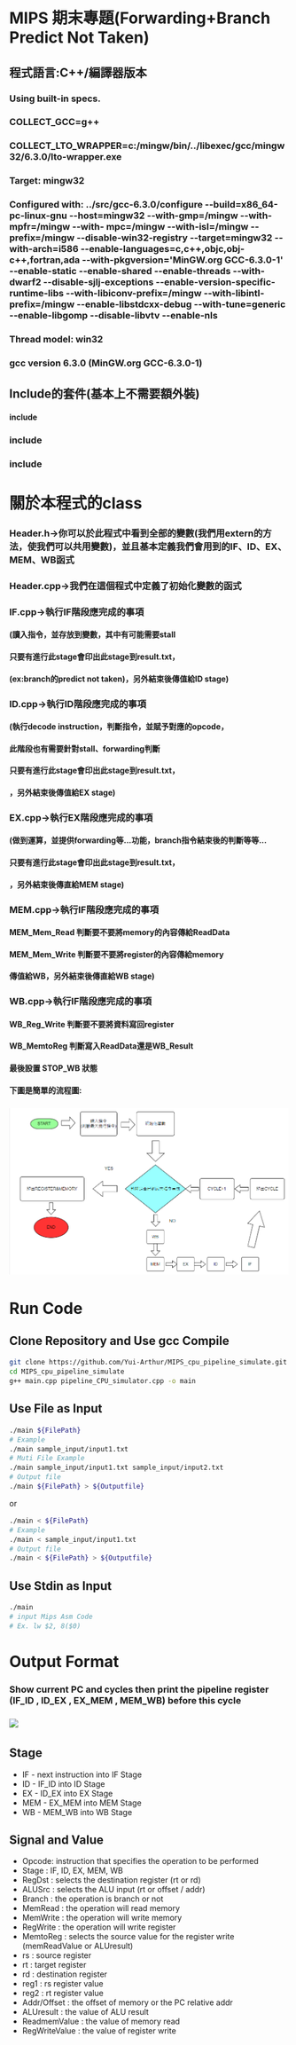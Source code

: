 # MIPS 期末專題(Forwarding+Branch Predict Not Taken) 
## 程式語言:C++/編譯器版本
### Using built-in specs.
### COLLECT_GCC=g++
### COLLECT_LTO_WRAPPER=c:/mingw/bin/../libexec/gcc/mingw32/6.3.0/lto-wrapper.exe
### Target: mingw32
### Configured with: ../src/gcc-6.3.0/configure --build=x86_64-pc-linux-gnu --host=mingw32 --with-gmp=/mingw --with-mpfr=/mingw --with- mpc=/mingw --with-isl=/mingw --prefix=/mingw --disable-win32-registry --target=mingw32 --with-arch=i586 --enable-languages=c,c++,objc,obj-c++,fortran,ada --with-pkgversion='MinGW.org GCC-6.3.0-1' --enable-static --enable-shared --enable-threads --with-dwarf2 --disable-sjlj-exceptions --enable-version-specific-runtime-libs --with-libiconv-prefix=/mingw --with-libintl-prefix=/mingw --enable-libstdcxx-debug --with-tune=generic --enable-libgomp --disable-libvtv --enable-nls
### Thread model: win32
### gcc version 6.3.0 (MinGW.org GCC-6.3.0-1)
## Include的套件(基本上不需要額外裝)
#### include <iostream>
### include <fstream>
### include <string>

# 關於本程式的class
### Header.h->你可以於此程式中看到全部的變數(我們用extern的方法，使我們可以共用變數)，並且基本定義我們會用到的IF、ID、EX、MEM、WB函式
### Header.cpp->我們在這個程式中定義了初始化變數的函式
### IF.cpp->執行IF階段應完成的事項
####         (讀入指令，並存放到變數，其中有可能需要stall
####          只要有進行此stage會印出此stage到result.txt，
####          (ex:branch的predict not taken)，另外結束後傳值給ID stage)
### ID.cpp->執行ID階段應完成的事項
####         (執行decode instruction，判斷指令，並賦予對應的opcode，
####          此階段也有需要針對stall、forwarding判斷
####          只要有進行此stage會印出此stage到result.txt，
####          ，另外結束後傳值給EX stage)
### EX.cpp->執行EX階段應完成的事項
####         (做到運算，並提供forwarding等...功能，branch指令結束後的判斷等等...
####          只要有進行此stage會印出此stage到result.txt，
####          ，另外結束後傳直給MEM stage)
### MEM.cpp->執行IF階段應完成的事項
####          MEM_Mem_Read 判斷要不要將memory的內容傳給ReadData
####          MEM_Mem_Write 判斷要不要將register的內容傳給memory
####          傳值給WB，另外結束後傳直給WB stage)
### WB.cpp->執行IF階段應完成的事項
####          WB_Reg_Write 判斷要不要將資料寫回register
####          WB_MemtoReg 判斷寫入ReadData還是WB_Result
####          最後設置 STOP_WB 狀態
#### 下圖是簡單的流程圖:
### ![](./Flowchart.png)

# Run Code

## Clone Repository and Use gcc Compile
```bash
git clone https://github.com/Yui-Arthur/MIPS_cpu_pipeline_simulate.git
cd MIPS_cpu_pipeline_simulate
g++ main.cpp pipeline_CPU_simulator.cpp -o main
```

## Use File as Input

```bash
./main ${FilePath}
# Example
./main sample_input/input1.txt
# Muti File Example
./main sample_input/input1.txt sample_input/input2.txt
# Output file 
./main ${FilePath} > ${Outputfile}
```
or

```bash
./main < ${FilePath}
# Example
./main < sample_input/input1.txt
# Output file 
./main < ${FilePath} > ${Outputfile}
```

## Use Stdin as Input

```bash
./main 
# input Mips Asm Code
# Ex. lw $2, 8($0)
```

# Output Format
### Show current PC and cycles then print the pipeline register (IF_ID , ID_EX , EX_MEM , MEM_WB) before this cycle 
### ![](./example_output.png)
## Stage 
* IF - next instruction into IF Stage
* ID - IF_ID into ID Stage
* EX - ID_EX into EX Stage
* MEM - EX_MEM into MEM Stage
* WB - MEM_WB into WB Stage

## Signal and Value
* Opcode: instruction that specifies the operation to be performed
* Stage : IF, ID, EX, MEM, WB
* RegDst : selects the destination register (rt or rd)
* ALUSrc : selects the ALU input (rt or offset / addr)
* Branch : the operation is branch or not
* MemRead : the operation will read memory
* MemWrite : the operation will write memory
* RegWrite : the operation will write register
* MemtoReg : selects the source value for the register write (memReadValue or ALUresult)
* rs : source register
* rt : target register
* rd : destination register
* reg1 : rs register value
* reg2 : rt register value
* Addr/Offset : the offset of memory or the PC relative addr
* ALUresult : the value of ALU result
* ReadmemValue : the value of memory read
* RegWriteValue : the value of register write
